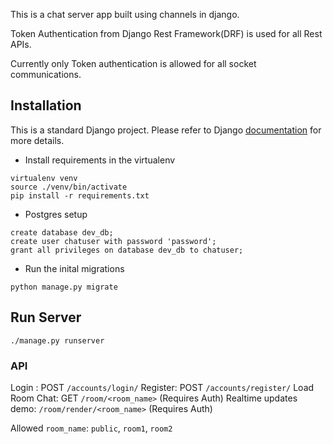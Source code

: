 This is a chat server app built using channels in django.

Token Authentication from Django Rest Framework(DRF) is used for all Rest APIs.

Currently only Token authentication is allowed for all socket communications.


## Installation

This is a standard Django project. Please refer to Django [documentation](https://docs.djangoproject.com/en/1.9/intro/overview/#install-it) for more details.

* Install requirements in the virtualenv

```
virtualenv venv
source ./venv/bin/activate
pip install -r requirements.txt
```

* Postgres setup

```
create database dev_db;
create user chatuser with password 'password';
grant all privileges on database dev_db to chatuser;
```

* Run the inital migrations

```
python manage.py migrate
```


## Run Server

```./manage.py runserver```

### API
Login : POST `/accounts/login/`
Register: POST `/accounts/register/`
Load Room Chat: GET `/room/<room_name>` (Requires Auth)
Realtime updates demo: `/room/render/<room_name>` (Requires Auth)

Allowed `room_name`: `public`, `room1`, `room2`
